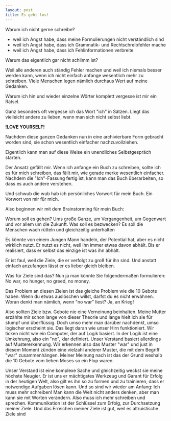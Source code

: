 ```yaml
---
layout: post
title: Es geht los!
---
```


Warum ich nicht gerne schreibe?

- weil ich Angst habe, dass meine Formulierungen nicht verständlich sind
- weil ich Angst habe, dass ich Grammatik- und Rechtschreibfehler mache
- weil ich Angst habe, dass ich Fehlinformationen verbreite

Warum das eigentlich gar nicht schlimm ist?

Weil alle anderen auch ständig Fehler machen und weil ich niemals besser werden
kann, wenn ich nicht einfach anfange wesentlich mehr zu schreiben. Viele Menschen
legen nämlich durchaus Wert auf meine Gedanken.

Warum ich hin und wieder einzelne Wörter komplett vergesse ist mir ein Rätsel.

Ganz besonders oft vergesse ich das Wort "ich" in Sätzen. Liegt das vielleicht
andere zu lieben, wenn man sich nicht selbst liebt.

**!LOVE YOURSELF!**

Nachdem diese ganzen Gedanken nun in eine archivierbare Form gebracht worden sind, 
sie schon wesentlich einfacher nachzuvollziehen.

Eigentlich kann man auf diese Weise ein unendliches Selbstgespräch starten.

Der Ansatz gefällt mir. Wenn ich anfange ein Buch zu schreiben, sollte ich es für 
mich schreiben, das fällt mir, wie gerade merke wesentlich einfacher. Nachdem die
"Ich"-Fassung fertig ist, kann man das Buch überarbeiten, so dass es auch andere 
verstehen.

Und schwub die wub hab ich persönliches Vorwort für mein Buch. Ein Vorwort
von mir für mich.

Also beginnen wir mit dem Brainstorming für mein Buch:

Worum soll es gehen?
Ums große Ganze, um Vergangenheit, um Gegenwart und vor allem um die Zukunft.
Was soll es bezwecken?
Es soll die Menschen wach rütteln und gleichzeitig unterhalten

Es könnte von einem Jungen Mann handeln, der Potential hat, aber es nicht wirklich 
nutzt. Er nutzt es nicht, weil ihn immer etwas davon abhält. Bis er realisiert, dass
er selbst das einzige ist was ihn abhält.

Er ist faul, weil die Ziele, die er verfolgt zu groß für ihn sind. Und anstatt einfach anzufangen
lässt er es lieber gleich bleiben. 

Was für Ziele sind das?
Nun ja man könnte Sie folgendermaßen formulieren:
No war, no hunger, no greed, no money.

Das Problem an diesen Zielen ist das gleiche Problem wie die 10 Gebote haben:
Wenn du etwas auslöschen willst, darfst du es nicht erwähnen. Woran denkt man nämlich,
wenn "no war" liest? Ja, an Krieg!

Also sollten Ziele bzw. Gebote nie eine Verneinung beinhalten. Meine Mutter erzählte
mir schon lange von dieser Theorie und lange hielt ich sie für stumpf und überflüssig.
Doch umso mehr man darüber nachdenkt, umso logischer erscheint sie.
Das liegt daran wie unser Hirn funktioniert. Wir ticken nicht wie ein Computer, 
der auf Logik basiert. In der Logik ist eine Umkehrung, also ein "no", klar definiert.
Unser Verstand basiert allerdings auf Mustererkennung. Wir erkennen also das Muster "war" und
just in diesem Moment zünden eine vielzahl anderer Muster, die mit dem Begriff "war" zusammenhängen.
Meiner Meinung nach ist das der Grund weshalb die 10 Gebote vom lieben Moses so ein 
Flop waren. 

Unser Verstand ist eine komplexe Sache und gleichzeitig weckst sie meine höchste
Neugier. Er ist uns er mächtigstes Werkzeug und Garant für Erfolg in der heutigen
Welt, also gilt es ihn so zu formen und zu trainieren, dass er notwendige
Aufgaben lösen kann. Und so sind wir wieder am Anfang: Ich muss mehr schreiben!
Man kann die Welt nicht anders denken, aber man kann sie mit Worten verändern. 
Also muss ich mehr schreiben und sprechen. Kommunikation ist der Schlüssel zum Erfolg,
zur Durchsetzung meiner Ziele. Und das Erreichen meiner Ziele ist gut, weil es
altruistische Ziele sind

